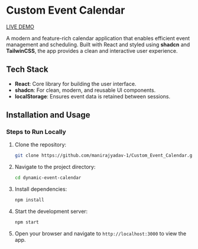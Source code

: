 # Custom Event Calendar
[LIVE DEMO](https://custom-event-calendar-flame.vercel.app/)

A modern and feature-rich calendar application that enables efficient event management and scheduling. Built with React and styled using **shadcn** and **TailwinCSS**, the app provides a clean and interactive user experience.


## Tech Stack
- **React**: Core library for building the user interface.
- **shadcn**: For clean, modern, and reusable UI components.
- **localStorage**: Ensures event data is retained between sessions.

## Installation and Usage

### Steps to Run Locally
1. Clone the repository:
   ```bash
   git clone https://github.com/manirajyadav-1/Custom_Event_Calendar.git
   ```
2. Navigate to the project directory:
   ```bash
   cd dynamic-event-calendar
   ```
3. Install dependencies:
   ```bash
   npm install
   ```
4. Start the development server:
   ```bash
   npm start
   ```
5. Open your browser and navigate to `http://localhost:3000` to view the app.



